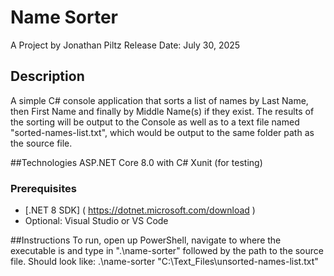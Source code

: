 Name Sorter 
===========

A Project by Jonathan Piltz 
Release Date: July 30, 2025

## Description
A simple C# console application that sorts a list of names by Last Name, then First Name and finally by Middle Name(s) if they exist. The results of the sorting will be output to the Console as well as to a text file named "sorted-names-list.txt", which would be output to the same folder path as the source file.

##Technologies
ASP.NET Core 8.0 with C#
Xunit (for testing)

### Prerequisites
- [.NET 8 SDK] ( https://dotnet.microsoft.com/download )
- Optional: Visual Studio or VS Code

##Instructions
To run, open up PowerShell, navigate to where the executable is and type in ".\name-sorter" followed by the path to the source file. Should look like:
.\name-sorter "C:\Text_Files\unsorted-names-list.txt"